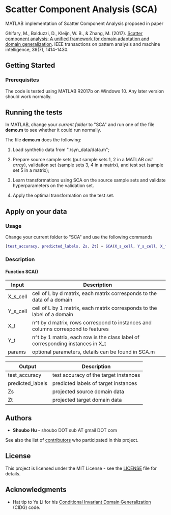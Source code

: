 # Scatter Component Analysis (SCA)

MATLAB implementation of Scatter Component Analysis proposed in paper

Ghifary, M., Balduzzi, D., Kleijn, W. B., & Zhang, M. (2017). [Scatter component analysis: A unified framework for domain adaptation and domain generalization](https://ieeexplore.ieee.org/document/7542175/#full-text-section). IEEE transactions on pattern analysis and machine intelligence, 39(7), 1414-1430.

## Getting Started

### Prerequisites

The code is tested using MATLAB R2017b on Windows 10. Any later version should work normally.

## Running the tests

In MATLAB, change your *current folder* to "SCA" and run one of the file **demo.m** to see whether it could run normally.

The file **demo.m** does the following:

1. Load synthetic data from "./syn_data/data.m";

2. Prepare source sample sets (put sample sets 1, 2 in a MATLAB *cell array*), validation set (sample sets 3, 4 in a matrix), and test set (sample set 5 in a matrix);

3. Learn transformations using SCA on the source sample sets and validate hyperparameters on the validation set.

4. Apply the optimal transformation on the test set.

## Apply on your data

### Usage

Change your current folder to "SCA" and use the following commands

```matlab
[test_accuracy, predicted_labels, Zs, Zt] = SCA(X_s_cell, Y_s_cell, X_t, Y_t, params)
```

### Description

#### Function **SCA()**

| Input  | Description  |
|---|---|
|  X_s_cell           | cell of L by d matrix, each matrix corresponds to the data of a domain |
|  Y_s_cell           | cell of L by 1 matrix, each matrix corresponds to the label of a domain |
|  X_t           | n^t by d matrix, rows correspond to instances and columns correspond to features |
|  Y_t           | n^t by 1 matrix, each row is the class label of corresponding instances in X_t |
|  params           | optional parameters, details can be found in SCA.m |

| Output  | Description  |
|---|---|
| test_accuracy | test accuracy of the target instances |
| predicted_labels | predicted labels of target instances |
| Zs         | projected source domain data |
| Zt         | projected target domain data |


## Authors

* **Shoubo Hu** - shoubo DOT sub AT gmail DOT com

See also the list of [contributors](https://github.com/amber0309/SCA/contributors) who participated in this project.

## License

This project is licensed under the MIT License - see the [LICENSE](LICENSE) file for details.

## Acknowledgments

* Hat tip to Ya Li for his [Conditional Invariant Domain Generalization](https://www.aaai.org/ocs/index.php/AAAI/AAAI18/paper/view/16595) (CIDG) code.
